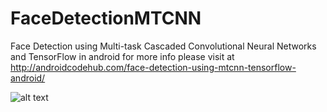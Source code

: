 # FaceDetectionMTCNN
Face Detection using Multi-task Cascaded Convolutional Neural Networks and TensorFlow in android
for more info please visit at http://androidcodehub.com/face-detection-using-mtcnn-tensorflow-android/

![alt text](https://github.com/androidcodehub/FaceDetectionMTCNN/blob/master/device-2018-07-03-061003.png)
